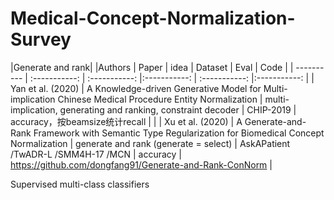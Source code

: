 # Medical-Concept-Normalization-Survey

|Generate and rank|
|Authors    | Paper     | idea     |  Dataset     |  Eval     |  Code     |
| ---------- | :-----------:  | :-----------: |:-----------:  | :-----------: |:-----------:  |
| Yan et al. (2020)     | A Knowledge-driven Generative Model for Multi-implication Chinese Medical Procedure Entity Normalization     | multi-implication, generating and ranking, constraint decoder    | CHIP-2019    | accuracy，按beamsize统计recall    |      |
| Xu et al. (2020)      | A Generate-and-Rank Framework with Semantic Type Regularization for Biomedical Concept Normalization     | generate and rank (generate = select)    | AskAPatient /TwADR-L /SMM4H-17 /MCN    | accuracy   | https://github.com/dongfang91/Generate-and-Rank-ConNorm     |

Supervised multi-class classifiers
